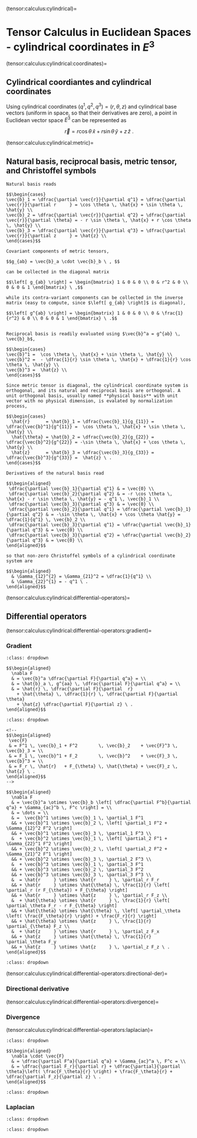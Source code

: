 (tensor:calculus:cylindrical)=
# Tensor Calculus in Euclidean Spaces - cylindrical coordinates in $E^3$

(tensor:calculus:cylindrical:coordinates)=
## Cylindrical coordiantes and cylindrical coordinates

Using cylindrical coordinates $(q^1, q^2, q^3) = (r, \theta, z)$ and cylindrical base vectors (uniform in space, so that their derivatives are zero), a point in Euclidean vector space $E^3$ can be represented as

$$\vec{r} = r \cos \theta \, \hat{x} + r \sin \theta \, \hat{y} + z \, \hat{z} \ .$$

(tensor:calculus:cylindrical:metric)=
## Natural basis, reciprocal basis, metric tensor, and Christoffel symbols

```{dropdown} Natural basis
Natural basis reads

$$\begin{cases}
\vec{b}_1 = \dfrac{\partial \vec{r}}{\partial q^1} = \dfrac{\partial \vec{r}}{\partial r     } = \cos \theta \, \hat{x} + \sin \theta \, \hat{y} \\
\vec{b}_2 = \dfrac{\partial \vec{r}}{\partial q^2} = \dfrac{\partial \vec{r}}{\partial \theta} = - r \sin \theta \, \hat{x} + r \cos \theta \, \hat{y} \\
\vec{b}_3 = \dfrac{\partial \vec{r}}{\partial q^3} = \dfrac{\partial \vec{r}}{\partial z     } = \hat{z} \\
\end{cases}$$
```

```{dropdown} Metric tensor
Covariant components of metric tensors,

$$g_{ab} = \vec{b}_a \cdot \vec{b}_b \ , $$

can be collected in the diagonal matrix

$$\left[ g_{ab} \right] = \begin{bmatrix} 1 & 0 & 0 \\ 0 & r^2 & 0 \\ 0 & 0 & 1 \end{bmatrix} \ ,$$

while its contra-variant components can be collected in the inverse matrix (easy to compute, since $\left[ g_{ab} \right]$ is diagonal),

$$\left[ g^{ab} \right] = \begin{bmatrix} 1 & 0 & 0 \\ 0 & \frac{1}{r^2} & 0 \\ 0 & 0 & 1 \end{bmatrix} \ .$$

```

```{dropdown} Reciprocal basis

Reciprocal basis is readily evaluated using $\vec{b}^a = g^{ab} \, \vec{b}_b$,

$$\begin{cases}
\vec{b}^1 =  \cos \theta \, \hat{x} + \sin \theta \, \hat{y} \\
\vec{b}^2 =  - \dfrac{1}{r} \sin \theta \, \hat{x} + \dfrac{1}{r} \cos \theta \, \hat{y} \\
\vec{b}^3 =  \hat{z} \\
\end{cases}$$

```

```{dropdown} Physical basis
Since metric tensor is diagonal, the cylindrical coordinate system is orthogonal, and its natural and reciprocal basis are orthogonal. A unit orthogonal basis, usually named **physical basis** with unit vector with no physical dimension, is evalated by normalization process,

$$\begin{cases}
  \hat{r}      = \hat{b}_1 = \dfrac{\vec{b}_1}{g_{11}} = \dfrac{\vec{b}^1}{g^{11}} =  \cos \theta \, \hat{x} + \sin \theta \, \hat{y} \\
  \hat{\theta} = \hat{b}_2 = \dfrac{\vec{b}_2}{g_{22}} = \dfrac{\vec{b}^2}{g^{22}} = -\sin \theta \, \hat{x} + \cos \theta \, \hat{y} \\
  \hat{z}      = \hat{b}_3 = \dfrac{\vec{b}_3}{g_{33}} = \dfrac{\vec{b}^3}{g^{33}} =  \hat{z} \ .
\end{cases}$$
```

```{dropdown} Derivatives of natural basis and Christoffel symbols
Derivatives of the natural basis read

$$\begin{aligned}
 \dfrac{\partial \vec{b}_1}{\partial q^1} & = \vec{0} \\
 \dfrac{\partial \vec{b}_2}{\partial q^2} & = -r \cos \theta \, \hat{x} - r \sin \theta \, \hat{y} = - q^1 \, \vec{b}_1 \\
 \dfrac{\partial \vec{b}_3}{\partial q^3} & = \vec{0} \\
 \dfrac{\partial \vec{b}_2}{\partial q^1} = \dfrac{\partial \vec{b}_1}{\partial q^2} & = -\sin \theta \, \hat{x} + \cos \theta \hat{y} = \dfrac{1}{q^1} \, \vec{b}_2 \\
 \dfrac{\partial \vec{b}_3}{\partial q^1} = \dfrac{\partial \vec{b}_1}{\partial q^3} & = \vec{0} \\
 \dfrac{\partial \vec{b}_3}{\partial q^2} = \dfrac{\partial \vec{b}_2}{\partial q^3} & = \vec{0} \\
\end{aligned}$$

so that non-zero Christoffel symbols of a cylindrical coordinate system are

$$\begin{aligned}
  & \Gamma_{12}^{2} = \Gamma_{21}^2 = \dfrac{1}{q^1} \\
  & \Gamma_{22}^{1} = - q^1 \ .
\end{aligned}$$
```

(tensor:calculus:cylindrical:differential-operators)=
## Differential operators
(tensor:calculus:cylindrical:differential-operators:gradient)=
### Gradient
```{prf:example} Gradient of a scalar field
:class: dropdown

$$\begin{aligned}
  \nabla F 
  & = \vec{b}^a \dfrac{\partial F}{\partial q^a} = \\
  & = \hat{b}_a \, g^{aa} \, \dfrac{\partial F}{\partial q^a} = \\
  & = \hat{r} \, \dfrac{\partial F}{\partial  r} 
    + \hat{\theta} \, \dfrac{1}{r} \, \dfrac{\partial F}{\partial \theta}  
    + \hat{z} \dfrac{\partial F}{\partial z} \ . 
\end{aligned}$$

```
```{prf:example} Gradient of a vector field
:class: dropdown

<!--
$$\begin{aligned}
 \vec{F}
 & = F^1 \, \vec{b}_1 + F^2        \, \vec{b}_2    + \vec{F}^3 \, \vec{b}_3 = \\
 & = F_1 \, \vec{b}^1 + F_2        \, \vec{b}^2    + \vec{F}_3 \, \vec{b}^3 = \\
 & = F_r \, \hat{r}   + F_{\theta} \, \hat{\theta} + \vec{F}_z \, \hat{z} \ .
\end{aligned}$$
-->

$$\begin{aligned}
  \nabla F 
  & = \vec{b}^a \otimes \vec{b}_b \left[ \dfrac{\partial F^b}{\partial q^a} + \Gamma_{ac}^b \, F^c \right] = \\
  & = \dots = \\
  & =  \vec{b}^1 \otimes \vec{b}_1 \, \partial_1 F^1 
  && + \vec{b}^1 \otimes \vec{b}_2 \, \left[ \partial_1 F^2 + \Gamma_{12}^2 F^2 \right]
  && + \vec{b}^1 \otimes \vec{b}_3 \, \partial_1 F^3 \\
  &  + \vec{b}^2 \otimes \vec{b}_1 \, \left[ \partial_2 F^1 + \Gamma_{22}^1 F^2 \right]
  && + \vec{b}^2 \otimes \vec{b}_2 \, \left[ \partial_2 F^2 + \Gamma_{21}^2 F^1 \right]
  && + \vec{b}^2 \otimes \vec{b}_3 \, \partial_2 F^3 \\
  &  + \vec{b}^3 \otimes \vec{b}_1 \, \partial_3 F^1 
  && + \vec{b}^3 \otimes \vec{b}_2 \, \partial_3 F^2 
  && + \vec{b}^3 \otimes \vec{b}_3 \, \partial_3 F^3 \\
  &  = \hat{r     } \otimes \hat{r     } \, \partial_r F_r   
  && + \hat{r     } \otimes \hat{\theta} \, \frac{1}{r} \left[ \partial_r (r F_{\theta}) + F_{\theta} \right]
  && + \hat{r     } \otimes \hat{z     } \, \partial_r F_z \\
  &  + \hat{\theta} \otimes \hat{r     } \, \frac{1}{r} \left[ \partial_\theta F_r - r F_{\theta} \right]
  && + \hat{\theta} \otimes \hat{\theta} \, \left[ \partial_\theta \left( \frac{F_\theta}{r} \right) + \frac{F_r}{r} \right]
  && + \hat{\theta} \otimes \hat{z     } \, \frac{1}{r} \partial_{\theta} F_z \\
  &  + \hat{z     } \otimes \hat{r     } \, \partial_z F_x   
  && + \hat{z     } \otimes \hat{\theta} \, \frac{1}{r} \partial_\theta F_y   
  && + \hat{z     } \otimes \hat{z     } \, \partial_z F_z \ .
\end{aligned}$$

```

```{prf:example} Gradient of a $2^{nd}$-order tensor field
:class: dropdown
```
(tensor:calculus:cylindrical:differential-operators:directional-der)=
### Directional derivative
(tensor:calculus:cylindrical:differential-operators:divergence)=
### Divergence
(tensor:calculus:cylindrical:differential-operators:laplacian)=
```{prf:example} Divergence of a vector field
:class: dropdown

$$\begin{aligned}
  \nabla \cdot \vec{F} 
  & = \dfrac{\partial F^a}{\partial q^a} + \Gamma_{ac}^a \, F^c = \\
  & = \dfrac{\partial F_r}{\partial r} + \dfrac{\partial}{\partial \theta}\left( \frac{F_\theta}{r} \right) + \frac{F_\theta}{r} + \dfrac{\partial F_z}{\partial z} \ .
\end{aligned}$$
```
```{prf:example} Divergence of a $2^{nd}$-order tensor field
:class: dropdown
```
### Laplacian
```{prf:example} Laplacian of a scalar field
:class: dropdown
```
```{prf:example} Laplacian of a vector field
:class: dropdown
```


